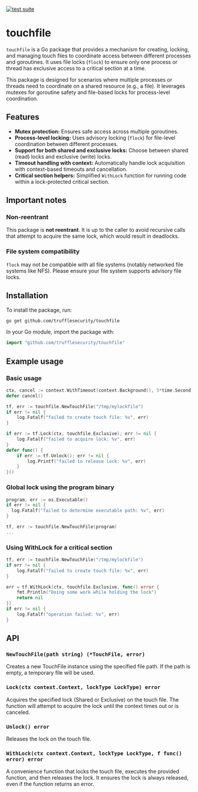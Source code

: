 [![test suite](https://github.com/trufflesecurity/touchfile/actions/workflows/run-tests.yml/badge.svg)](https://github.com/trufflesecurity/touchfile/actions/workflows/run-tests.yml)

# touchfile
`touchfile` is a Go package that provides a mechanism for creating, locking,
and managing touch files to coordinate access between different processes and
goroutines. It uses file locks (`flock`) to ensure only one process or thread has
exclusive access to a critical section at a time.

This package is designed for scenarios where multiple processes or threads need
to coordinate on a shared resource (e.g., a file). It leverages mutexes for
goroutine safety and file-based locks for process-level coordination.

## Features
- **Mutex protection:** Ensures safe access across multiple goroutines.
- **Process-level locking:** Uses advisory locking (`flock`) for file-level coordination between different processes.
- **Support for both shared and exclusive locks:** Choose between shared (read) locks and exclusive (write) locks.
- **Timeout handling with context:** Automatically handle lock acquisition with context-based timeouts and cancellation.
- **Critical section helpers:** Simplified `WithLock` function for running code within a lock-protected critical section.

## Important notes

### Non-reentrant
This package is **not reentrant**. It is up to the caller to avoid recursive
calls that attempt to acquire the same lock, which would result in deadlocks.

### File system compatibility
`flock` may not be compatible with all file systems (notably networked file
systems like NFS). Please ensure your file system supports advisory file locks.

## Installation
To install the package, run:

```bash
go get github.com/trufflesecurity/touchfile
```

In your Go module, import the package with:

```go
import "github.com/trufflesecurity/touchfile"
```

## Example usage

### Basic usage

```go
ctx, cancel := context.WithTimeout(context.Background(), 5*time.Second)
defer cancel()

tf, err := touchfile.NewTouchFile("/tmp/mylockfile")
if err != nil {
    log.Fatalf("failed to create touch file: %v", err)
}

if err := tf.Lock(ctx, touchfile.Exclusive); err != nil {
    log.Fatalf("failed to acquire lock: %v", err)
}
defer func() {
    if err := tf.Unlock(); err != nil {
        log.Printf("failed to release lock: %v", err)
    }
}()
```

### Global lock using the program binary

```go
program, err := os.Executable()
if err != nil {
  log.Fatalf("failed to determine executable path: %v", err)
}

tf, err := touchfile.NewTouchFile(program)
...
```

### Using WithLock for a critical section

```go
tf, err := touchfile.NewTouchFile("/tmp/mylockfile")
if err != nil {
    log.Fatalf("failed to create touch file: %v", err)
}

err = tf.WithLock(ctx, touchfile.Exclusive, func() error {
    fmt.Println("Doing some work while holding the lock")
    return nil
})
if err != nil {
    log.Fatalf("operation failed: %v", err)
}
```

## API
### `NewTouchFile(path string) (*TouchFile, error)`
Creates a new TouchFile instance using the specified file path. If the path is
empty, a temporary file will be used.

### `Lock(ctx context.Context, lockType LockType) error`
Acquires the specified lock (Shared or Exclusive) on the touch file. The
function will attempt to acquire the lock until the context times out or is
canceled.

### `Unlock() error`
Releases the lock on the touch file.

### `WithLock(ctx context.Context, lockType LockType, f func() error) error`
A convenience function that locks the touch file, executes the provided
function, and then releases the lock. It ensures the lock is always released,
even if the function returns an error.
